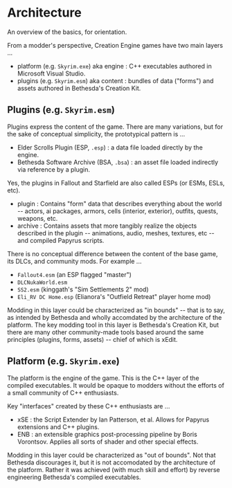 # Architecture

An overview of the basics, for orientation.

From a modder's perspective, Creation Engine games have two main layers ...

- platform (e.g. `Skyrim.exe`) aka engine : C++ executables authored in Microsoft Visual Studio.
- plugins (e.g. `Skyrim.esm`) aka content : bundles of data ("forms") and assets authored in Bethesda's Creation Kit.

## Plugins (e.g. `Skyrim.esm`)

Plugins express the content of the game.
There are many variations, but for the sake of conceptual simplicity, the prototypical pattern is ...

- Elder Scrolls Plugin (ESP, `.esp`) : a data file loaded directly by the engine.
- Bethesda Software Archive (BSA, `.bsa`) : an asset file loaded indirectly via reference by a plugin.

Yes, the plugins in Fallout and Starfield are also called ESPs (or ESMs, ESLs, etc).

- plugin : Contains "form" data that describes everything about the world -- actors, ai packages, armors, cells (interior, exterior), outfits, quests, weapons, etc.
- archive :  Contains assets that more tangibly realize the objects described in the plugin -- animations, audio, meshes, textures, etc -- and compiled Papyrus scripts.

There is no conceptual difference between the content of the base game, its DLCs, and community mods. For example ...

- `Fallout4.esm` (an ESP flagged "master")
- `DLCNukaWorld.esm`
- `SS2.esm` (kinggath's "Sim Settlements 2" mod)
- `Eli_RV DC Home.esp` (Elianora's "Outfield Retreat" player home mod)

Modding in this layer could be characterized as "in bounds" -- that is to say, as intended by Bethesda and wholly accomdated by the architecture of the platform.
The key modding tool in this layer is Bethesda's Creation Kit, but there are many other community-made tools based around the same principles (plugins, forms, assets)
-- chief of which is xEdit.

## Platform (e.g. `Skyrim.exe`)

The platform is the engine of the game.
This is the C++ layer of the compiled executables. It would be opaque to modders without the efforts of a small community of C++ enthusiasts.

Key "interfaces" created by these C++ enthusiasts are ...

- xSE : the Script Extender by Ian Patterson, et al. Allows for Papyrus extensions and C++ plugins.
- ENB : an extensible graphics post-processing pipeline by Boris Vorontsov. Applies all sorts of shader and other special effects.

Modding in this layer could be characterized as "out of bounds".
Not that Bethesda discourages it, but it is not accomodated by the architecture of the platform.
Rather it was achieved (with much skill and effort) by reverse engineering Bethesda's compiled executables.
